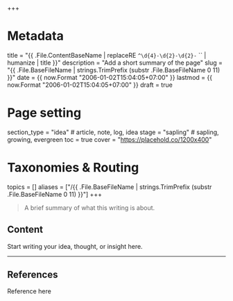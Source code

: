 +++
# Metadata
title = "{{ .File.ContentBaseName | replaceRE `^\d{4}-\d{2}-\d{2}-` `` | humanize | title }}"
description = "Add a short summary of the page" 
slug = "{{ .File.BaseFileName | strings.TrimPrefix (substr .File.BaseFileName 0 11) }}"
date = {{ now.Format "2006-01-02T15:04:05+07:00" }}
lastmod = {{ now.Format "2006-01-02T15:04:05+07:00" }}
draft = true

# Page setting
section_type = "idea" # article, note, log, idea
stage = "sapling" # sapling, growing, evergreen
toc = true
cover = "https://placehold.co/1200x400"

# Taxonomies & Routing
topics = []
aliases = ["/{{ .File.BaseFileName | strings.TrimPrefix (substr .File.BaseFileName 0 11) }}"]
+++

> A brief summary of what this writing is about.

## Content

Start writing your idea, thought, or insight here.

---

## References

Reference here
